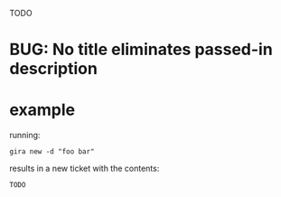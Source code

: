 TODO
# BUG: No title eliminates passed-in description

# example

running:

    gira new -d "foo bar"

results in a new ticket with the contents:

    TODO

